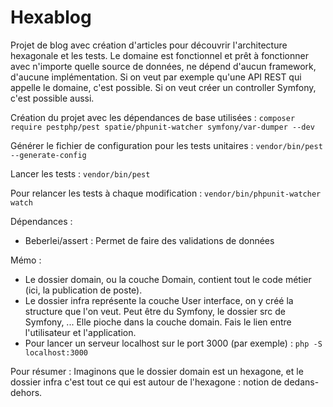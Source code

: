 # Hexablog
Projet de blog avec création d'articles pour découvrir l'architecture hexagonale et les tests.
Le domaine est fonctionnel et prêt à fonctionner avec n'importe quelle source de données, ne dépend d'aucun framework, d'aucune implémentation.
Si on veut par exemple qu'une API REST qui appelle le domaine, c'est possible. Si on veut créer un controller Symfony, c'est possible aussi.

Création du projet avec les dépendances de base utilisées :
`composer require pestphp/pest spatie/phpunit-watcher symfony/var-dumper --dev`

Générer le fichier de configuration pour les tests unitaires : 
`vendor/bin/pest --generate-config`

Lancer les tests :
`vendor/bin/pest`

Pour relancer les tests à chaque modification :
`vendor/bin/phpunit-watcher watch`

Dépendances :
- Beberlei/assert : Permet de faire des validations de données

Mémo :
- Le dossier domain, ou la couche Domain, contient tout le code métier (ici, la publication de poste).
- Le dossier infra représente la couche User interface, on y créé la structure que l'on veut. Peut être du Symfony, le dossier src de Symfony, ... Elle pioche dans la couche domain. Fais le lien entre l'utilisateur et l'application.
- Pour lancer un serveur localhost sur le port 3000 (par exemple) : `php -S localhost:3000`

Pour résumer : 
Imaginons que le dossier domain est un hexagone, et le dossier infra c'est tout ce qui est autour de l'hexagone : notion de dedans-dehors. 
